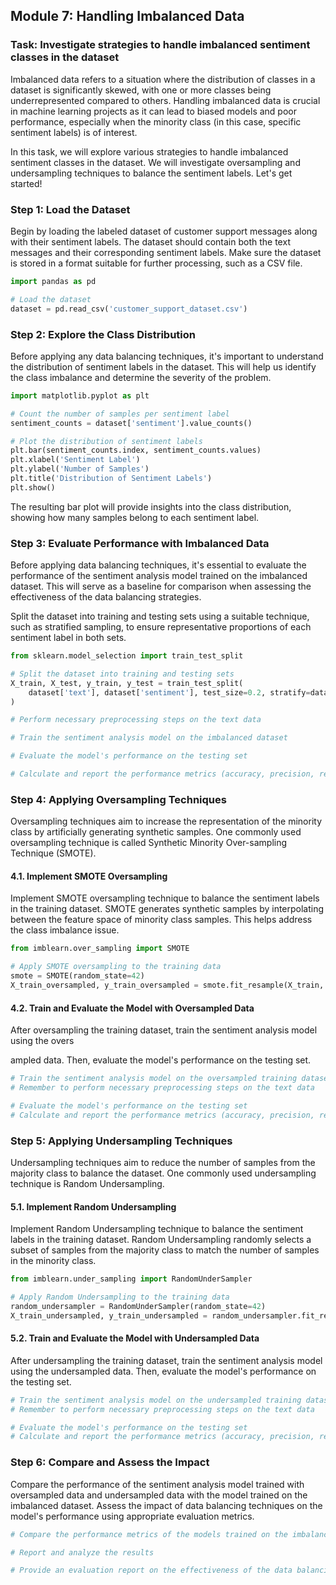 ## Module 7: Handling Imbalanced Data

### Task: Investigate strategies to handle imbalanced sentiment classes in the dataset

Imbalanced data refers to a situation where the distribution of classes in a dataset is significantly skewed, with one or more classes being underrepresented compared to others. Handling imbalanced data is crucial in machine learning projects as it can lead to biased models and poor performance, especially when the minority class (in this case, specific sentiment labels) is of interest.

In this task, we will explore various strategies to handle imbalanced sentiment classes in the dataset. We will investigate oversampling and undersampling techniques to balance the sentiment labels. Let's get started!

### Step 1: Load the Dataset

Begin by loading the labeled dataset of customer support messages along with their sentiment labels. The dataset should contain both the text messages and their corresponding sentiment labels. Make sure the dataset is stored in a format suitable for further processing, such as a CSV file.

```python
import pandas as pd

# Load the dataset
dataset = pd.read_csv('customer_support_dataset.csv')
```

### Step 2: Explore the Class Distribution

Before applying any data balancing techniques, it's important to understand the distribution of sentiment labels in the dataset. This will help us identify the class imbalance and determine the severity of the problem.

```python
import matplotlib.pyplot as plt

# Count the number of samples per sentiment label
sentiment_counts = dataset['sentiment'].value_counts()

# Plot the distribution of sentiment labels
plt.bar(sentiment_counts.index, sentiment_counts.values)
plt.xlabel('Sentiment Label')
plt.ylabel('Number of Samples')
plt.title('Distribution of Sentiment Labels')
plt.show()
```

The resulting bar plot will provide insights into the class distribution, showing how many samples belong to each sentiment label.

### Step 3: Evaluate Performance with Imbalanced Data

Before applying data balancing techniques, it's essential to evaluate the performance of the sentiment analysis model trained on the imbalanced dataset. This will serve as a baseline for comparison when assessing the effectiveness of the data balancing strategies.

Split the dataset into training and testing sets using a suitable technique, such as stratified sampling, to ensure representative proportions of each sentiment label in both sets.

```python
from sklearn.model_selection import train_test_split

# Split the dataset into training and testing sets
X_train, X_test, y_train, y_test = train_test_split(
    dataset['text'], dataset['sentiment'], test_size=0.2, stratify=dataset['sentiment'], random_state=42
)

# Perform necessary preprocessing steps on the text data

# Train the sentiment analysis model on the imbalanced dataset

# Evaluate the model's performance on the testing set

# Calculate and report the performance metrics (accuracy, precision, recall, F1-score, etc.)
```

### Step 4: Applying Oversampling Techniques

Oversampling techniques aim to increase the representation of the minority class by artificially generating synthetic samples. One commonly used oversampling technique is called Synthetic Minority Over-sampling Technique (SMOTE).

#### 4.1. Implement SMOTE Oversampling

Implement SMOTE oversampling technique to balance the sentiment labels in the training dataset. SMOTE generates synthetic samples by interpolating between the feature space of minority class samples. This helps address the class imbalance issue.

```python
from imblearn.over_sampling import SMOTE

# Apply SMOTE oversampling to the training data
smote = SMOTE(random_state=42)
X_train_oversampled, y_train_oversampled = smote.fit_resample(X_train, y_train)
```

#### 4.2. Train and Evaluate the Model with Oversampled Data

After oversampling the training dataset, train the sentiment analysis model using the overs

ampled data. Then, evaluate the model's performance on the testing set.

```python
# Train the sentiment analysis model on the oversampled training dataset
# Remember to perform necessary preprocessing steps on the text data

# Evaluate the model's performance on the testing set
# Calculate and report the performance metrics (accuracy, precision, recall, F1-score, etc.)
```

### Step 5: Applying Undersampling Techniques

Undersampling techniques aim to reduce the number of samples from the majority class to balance the dataset. One commonly used undersampling technique is Random Undersampling.

#### 5.1. Implement Random Undersampling

Implement Random Undersampling technique to balance the sentiment labels in the training dataset. Random Undersampling randomly selects a subset of samples from the majority class to match the number of samples in the minority class.

```python
from imblearn.under_sampling import RandomUnderSampler

# Apply Random Undersampling to the training data
random_undersampler = RandomUnderSampler(random_state=42)
X_train_undersampled, y_train_undersampled = random_undersampler.fit_resample(X_train, y_train)
```

#### 5.2. Train and Evaluate the Model with Undersampled Data

After undersampling the training dataset, train the sentiment analysis model using the undersampled data. Then, evaluate the model's performance on the testing set.

```python
# Train the sentiment analysis model on the undersampled training dataset
# Remember to perform necessary preprocessing steps on the text data

# Evaluate the model's performance on the testing set
# Calculate and report the performance metrics (accuracy, precision, recall, F1-score, etc.)
```

### Step 6: Compare and Assess the Impact

Compare the performance of the sentiment analysis model trained with oversampled data and undersampled data with the model trained on the imbalanced dataset. Assess the impact of data balancing techniques on the model's performance using appropriate evaluation metrics.

```python
# Compare the performance metrics of the models trained on the imbalanced, oversampled, and undersampled datasets

# Report and analyze the results

# Provide an evaluation report on the effectiveness of the data balancing strategies
```

